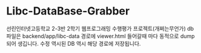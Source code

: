 # Libc-DataBase-Grabber

선린인터넷고등학교 2-3반 2학기 웹프로그래밍 수행평가 프로젝트(개쩌는무언가)
db파일은 backend/app/libc-data 경로에 viewer.html 들어갈때 마다 동적으로 dump 되어 생깁니다.
수정 역시된 DB 역시 해당 경로에 저장됩니다.

